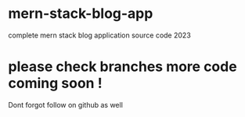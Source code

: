 # mern-stack-blog-app
complete mern stack blog application source code 2023

# please check branches more code coming soon !
Dont forgot follow on github as well
